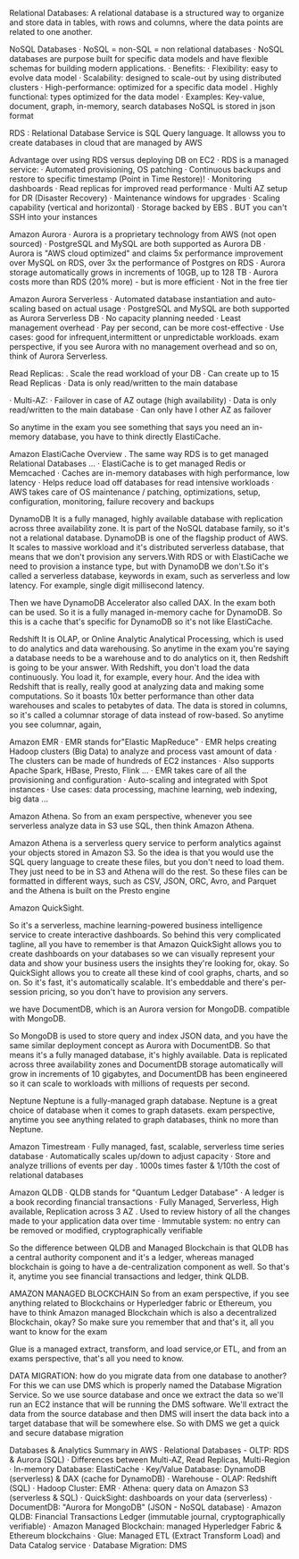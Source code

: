Relational Databases: A relational database is a structured way to organize and store data in tables, with rows and columns, where the data points are related to one another.

NoSQL Databases
· NoSQL = non-SQL = non relational databases
· NoSQL databases are purpose built for specific data models and have
flexible schemas for building modern applications.
· Benefits:
· Flexibility: easy to evolve data model
· Scalability: designed to scale-out by using distributed clusters
· High-performance: optimized for a specific data model
. Highly functional: types optimized for the data model
· Examples: Key-value, document, graph, in-memory, search databases
NoSQL is stored in json format

RDS : Relational Database Service is  SQL Query language.
It allowss you to create databases in cloud that are managed by AWS

Advantage over using RDS versus deploying
DB on EC2
· RDS is a managed service:
· Automated provisioning, OS patching
· Continuous backups and restore to specific timestamp (Point in Time Restore)!
· Monitoring dashboards
· Read replicas for improved read performance
· Multi AZ setup for DR (Disaster Recovery)
· Maintenance windows for upgrades
· Scaling capability (vertical and horizontal)
· Storage backed by EBS
. BUT you can't SSH into your instances

Amazon Aurora
· Aurora is a proprietary technology from AWS (not open sourced)
· PostgreSQL and MySQL are both supported as Aurora DB
· Aurora is "AWS cloud optimized" and claims 5x performance improvement
over MySQL on RDS, over 3x the performance of Postgres on RDS
· Aurora storage automatically grows in increments of 10GB, up to 128 TB
· Aurora costs more than RDS (20% more) - but is more efficient
· Not in the free tier

Amazon Aurora Serverless
· Automated database instantiation and auto-scaling based on actual usage
· PostgreSQL and MySQL are both supported as Aurora Serverless DB
· No capacity planning needed
· Least management overhead
· Pay per second, can be more cost-effective
· Use cases: good for infrequent,intermittent or unpredictable workloads.
exam perspective,
if you see Aurora with no management overhead and so on, think of Aurora Serverless.

 Read Replicas:
 . Scale the read workload of your DB
 · Can create up to 15 Read Replicas
 · Data is only read/written to the main database

· Multi-AZ:
· Failover in case of AZ outage (high availability)
· Data is only read/written to the main database
· Can only have I other AZ as failover

So anytime in the exam you see something that says you need an in-memory database, you have to think directly ElastiCache.

Amazon ElastiCache Overview
. The same way RDS is to get managed Relational Databases ...
· ElastiCache is to get managed Redis or Memcached
· Caches are in-memory databases with high performance, low latency
· Helps reduce load off databases for read intensive workloads
· AWS takes care of OS maintenance / patching, optimizations, setup,
configuration, monitoring, failure recovery and backups

DynamoDB 
It is a fully managed, highly available database
with replication across three availability zone. It is part of the NoSQL database family, so it's not a relational database. DynamoDB is one of the flagship product of AWS. It scales to massive workload and it's distributed serverless database, that means that we don't provision any servers.With RDS or with ElastiCache we need to provision a instance type, but with DynamoDB we don't.So it's called a serverless database,
keywords in exam,
such as serverless and low latency.
For example, single digit millisecond latency.

Then we have DynamoDB Accelerator also called DAX.
In the exam both can be used. So it is a fully managed in-memory cache for DynamoDB. So this is a cache that's specific for DynamoDB so it's not like ElastiCache.

Redshift
It is OLAP, or Online Analytic Analytical Processing, which is used to do analytics and data warehousing. So anytime in the exam you're saying a database needs to be a warehouse and to do analytics on it, then Redshift is going to be your answer. With Redshift, you don't load the data continuously. You load it, for example, every hour. And the idea with Redshift that is really, really good at analyzing data and making some computations. So it boasts 10x better performance than other data warehouses and scales to petabytes of data. The data is stored in columns, so it's called a columnar storage of data instead of row-based. So anytime you see columnar, again,

Amazon EMR
· EMR stands for"Elastic MapReduce"
· EMR helps creating Hadoop clusters (Big Data) to analyze and process
vast amount of data
· The clusters can be made of hundreds of EC2 instances
· Also supports Apache Spark, HBase, Presto, Flink ...
· EMR takes care of all the provisioning and configuration
· Auto-scaling and integrated with Spot instances
· Use cases: data processing, machine learning, web indexing, big data ...

Amazon Athena.
So from an exam perspective,
whenever you see serverless analyze data in S3
use SQL, then think Amazon Athena.

Amazon Athena is a serverless query service to perform analytics against your objects stored in Amazon S3.
So the idea is that you would use the SQL query language to create these files, but you don't need to load them. They just need to be in S3 and Athena will do the rest. So these files can be formatted in different ways, such as CSV, JSON, ORC, Avro, and Parquet and the Athena is built on the Presto engine

Amazon QuickSight.

So it's a serverless, machine learning-powered business intelligence service to create interactive dashboards. So behind this very complicated tagline, all you have to remember is that Amazon QuickSight allows you to create dashboards on your databases so we can visually represent your data and show your business users the insights they're looking for, okay. So QuickSight allows you to create all these kind of cool graphs, charts, and so on. So it's fast, it's automatically scalable. It's embeddable and there's per-session pricing, so you don't have to provision any servers.

we have DocumentDB, which is an Aurora version for MongoDB.
compatible with MongoDB.

So MongoDB is used to store query and index JSON data, and you have the same similar deployment concept as Aurora with DocumentDB. So that means it's a fully managed database, it's highly available. Data is replicated across three availability zones and DocumentDB storage automatically will grow in increments of 10 gigabytes, and DocumentDB has been engineered so it can scale to workloads with millions of requests per second.

Neptune 
Neptune is a fully-managed graph database. Neptune is a great choice of database when it comes to graph datasets.
 exam perspective,
anytime you see anything related to graph databases, think no more than Neptune.

Amazon Timestream
· Fully managed, fast, scalable, serverless time
series database
· Automatically scales up/down to adjust
capacity
· Store and analyze trillions of events per day
. 1000s times faster & 1/10th the cost of
relational databases

Amazon QLDB
· QLDB stands for "Quantum Ledger Database"
· A ledger is a book recording financial transactions
· Fully Managed, Serverless, High available, Replication across 3 AZ
. Used to review history of all the changes made to your application data over time
· Immutable system: no entry can be removed or modified, cryptographically verifiable

So the difference between QLDB and Managed Blockchain is that QLDB has a central authority component and it's a ledger, whereas managed blockchain is going to have a de-centralization component as well. So that's it, anytime you see financial transactions and ledger, think QLDB.

AMAZON MANAGED BLOCKCHAIN
So from an exam perspective, if you see anything related to Blockchains or Hyperledger fabric or Ethereum, you have to think Amazon managed Blockchain which is also a decentralized Blockchain, okay? So make sure you remember that and that's it, all you want to know for the exam

Glue 
is a managed extract, transform, and load service,or ETL, and from an exams perspective, that's all you need to know.

DATA MIGRATION:
how do you migrate data from one database to another? 
For this we can use DMS which is properly named the Database Migration Service. So we use source database and once we extract the data so we'll run an EC2 instance that will be running the DMS software. We'll extract the data from the source database and then DMS will insert the data back into a target database that will be somewhere else. So with DMS we get a quick and secure database migration

Databases & Analytics Summary in AWS
· Relational Databases - OLTP: RDS & Aurora (SQL)
· Differences between Multi-AZ, Read Replicas, Multi-Region
· In-memory Database: ElastiCache
· Key/Value Database: DynamoDB (serverless) & DAX (cache for DynamoDB)
· Warehouse - OLAP: Redshift (SQL)
· Hadoop Cluster: EMR
· Athena: query data on Amazon S3 (serverless & SQL)
· QuickSight: dashboards on your data (serverless)
· DocumentDB: "Aurora for MongoDB" (JSON - NoSQL database)
· Amazon QLDB: Financial Transactions Ledger (immutable journal, cryptographically verifiable)
· Amazon Managed Blockchain: managed Hyperledger Fabric & Ethereum blockchains
· Glue: Managed ETL (Extract Transform Load) and Data Catalog service
· Database Migration: DMS